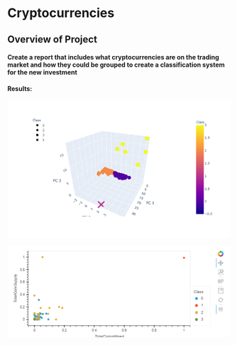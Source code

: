 # Cryptocurrencies

## Overview of Project
#### Create a report that includes what cryptocurrencies are on the trading market and how they could be grouped to create a classification system for the new investment

#### Results: 

![alt text](https://github.com/vd1310/Cryptocurrencies/blob/main/pic1.PNG)

![alt text](https://github.com/vd1310/Cryptocurrencies/blob/main/pic2.PNG)
